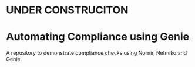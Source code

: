 # UNDER CONSTRUCITON

# Automating Compliance using Genie

A repository to demonstrate compliance checks using Nornir, Netmiko and Genie.
